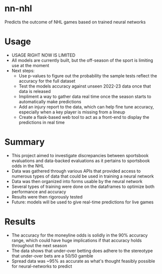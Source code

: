 # nn-nhl
Predicts the outcome of NHL games based on trained neural networks

# Usage
- USAGE RIGHT NOW IS LIMITED
- All models are currently built, but the off-season of the sport is limiting use at the moment
- Next steps:
    - Use p-values to figure out the probability the sample tests reflect the accuracy for the full dataset
    - Test the models accuracy against unseen 2022-23 data once that data is released
    - Impliment a way to gather data real time once the season starts to automatically make predictions
    - Add an injury report to the data, which can help fine tune accuracy, especially when a key player is missing from a lineup
    - Create a flask-based web tool to act as a front-end to display the predictions in real time

# Summary
- This project aimed to investigate discrepancies between sportsbook evaluations and data-backed evaluations as it pertains to sportsbook odds in the NHL
- Data was gathered through various APIs that provided access to numerous types of data that could be used in training a neural network
- Data was then organized into forms usable by the neural network
- Several types of training were done on the dataframes to optimize both performance and accuracy
- Results were then rigorously tested
- Future: models will be used to give real-time predictions for live games

# Results
- The accuracy for the moneyline odds is solidly in the 90% accuracy range, which could have huge implications if that accuracy holds throughout the next season
- The data shows that under-over betting does adhere to the stereotype that under-over bets are a 50/50 gamble
- Spread data was ~95% as accurate as what's thought feasibly possible for neural-networks to predict
